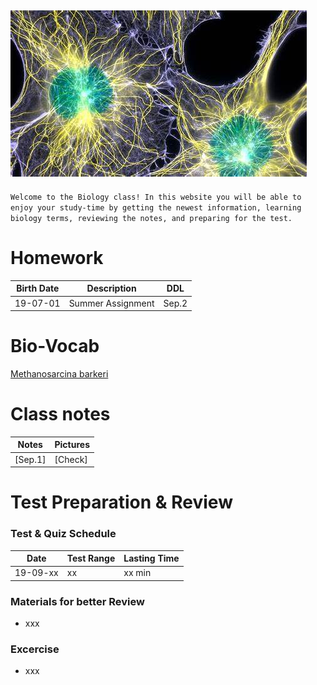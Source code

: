 ![Image](https://github.com/Jasonli08/Biology/raw/master/th.jpg)
-
``Welcome to the Biology class! In this website you will be able to enjoy your study-time by getting the newest information, learning biology terms, reviewing the notes, and preparing for the test. ``

# Homework

|Birth Date|Description|DDL|
|-|-|-|
|19-07-01|Summer Assignment|Sep.2|

# Bio-Vocab
[Methanosarcina barkeri](https://microbewiki.kenyon.edu/index.php/Methanosarcina_barkeri)

# Class notes

|Notes|Pictures|
|--|--|
| [Sep.1] | [Check] |

# Test Preparation & Review

### Test & Quiz Schedule

|Date|Test Range|Lasting Time|
|-|-|-|
|19-09-xx|xx|xx min|

### Materials for better Review
* xxx

### Excercise
* xxx
